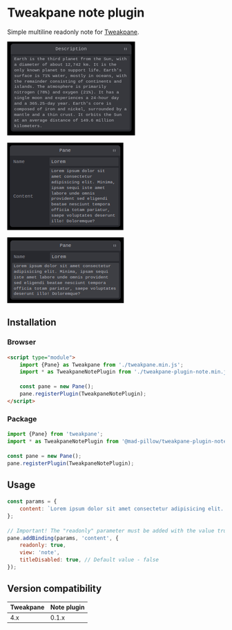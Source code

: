 # Tweakpane note plugin

Simple multiline readonly note for [Tweakpane][tweakpane].

![sample-01](assets/sample-01.png)

![sample-02](assets/sample-02.png)

![sample-03](assets/sample-03.png)

## Installation

### Browser

```html
<script type="module">
	import {Pane} as Tweakpane from './tweakpane.min.js';
	import * as TweakpaneNotePlugin from './tweakpane-plugin-note.min.js';

	const pane = new Pane();
	pane.registerPlugin(TweakpaneNotePlugin);
</script>
```

### Package

```js
import {Pane} from 'tweakpane';
import * as TweakpaneNotePlugin from '@mad-pillow/tweakpane-plugin-note';

const pane = new Pane();
pane.registerPlugin(TweakpaneNotePlugin);
```

## Usage

```js
const params = {
	content: `Lorem ipsum dolor sit amet consectetur adipisicing elit. Minima, ipsam sequi iste amet labore unde omnis provident sed eligendi beatae nesciunt tempora officia totam pariatur, saepe voluptates deserunt illo! Doloremque?`,
};

// Important! The "readonly" parameter must be added with the value true.
pane.addBinding(params, 'content', {
	readonly: true,
	view: 'note',
	titleDisabled: true, // Default value - false
});
```

## Version compatibility

| Tweakpane | Note plugin |
| --------- | ----------- |
| 4.x       | 0.1.x       |

[tweakpane]: https://github.com/cocopon/tweakpane/
